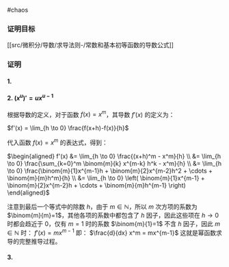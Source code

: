 #chaos 

### 证明目标
[[src/微积分/导数/求导法则-/常数和基本初等函数的导数公式]]
### 证明

#### 1. 

#### 2. $(x^u)'=ux^{u-1}$

根据导数的定义，对于函数 $f(x) = x^m$，其导数 $f'(x)$ 的定义为：

$f'(x) = \lim_{h \to 0} \frac{f(x+h)-f(x)}{h}$

代入函数 $f(x) = x^m$ 的表达式，得到：

$\begin{aligned} f'(x) &= \lim_{h \to 0} \frac{(x+h)^m - x^m}{h} \\ &= \lim_{h \to 0} \frac{\sum_{k=0}^m \binom{m}{k} x^{m-k} h^k - x^m}{h} \\ &= \lim_{h \to 0} \frac{\binom{m}{1}x^{m-1}h + \binom{m}{2}x^{m-2}h^2 + \cdots + \binom{m}{m}h^m}{h} \\ &= \lim_{h \to 0} \left( \binom{m}{1}x^{m-1} + \binom{m}{2}x^{m-2}h + \cdots + \binom{m}{m}h^{m-1} \right) \end{aligned}$ 

注意到最后一个等式中的除数 $h$，由于 $m \in \mathbb{N}$，所以 $m$ 次方项的系数为 $\binom{m}{m}=1$，其他各项的系数中都包含了 $h$ 因子，因此这些项在 $h \to 0$ 时都会趋近于 $0$，仅有 $m=1$ 时的系数 $\binom{m}{1}=1$ 不含 $h$ 因子，因此 $m \in \mathbb{N}$ 时： $f'(x) = mx^{m-1}$ 即： $\frac{d}{dx} x^m = mx^{m-1}$ 这就是幂函数求导的完整推导过程。

#### 3.
